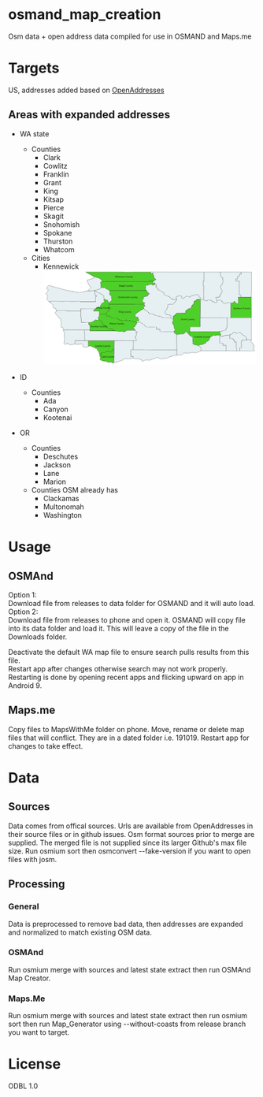 # osmand_map_creation
Osm data + open address data compiled for use in OSMAND and Maps.me
# Targets
US, addresses added based on [OpenAddresses](https://openaddresses.io/)
## Areas with expanded addresses
- WA state
  - Counties
    - Clark
    - Cowlitz
    - Franklin
    - Grant
    - King
    - Kitsap
    - Pierce
    - Skagit
    - Snohomish
    - Spokane
    - Thurston
    - Whatcom
  - Cities
    - Kennewick
![wa coverage](docs/wa_coverage.png)
- ID
  - Counties
    - Ada
    - Canyon
    - Kootenai

- OR
  - Counties
    - Deschutes
    - Jackson
    - Lane
    - Marion
  - Counties OSM already has
    - Clackamas
    - Multonomah
    - Washington

# Usage
## OSMAnd
Option 1:  
Download file from releases to data folder for OSMAND and it will auto load.  
Option 2:  
Download file from releases to phone and open it. OSMAND will copy file into its data folder and load it.
This will leave a copy of the file in the Downloads folder.

Deactivate the default WA map file to ensure search pulls results from this file.  
Restart app after changes otherwise search may not work properly. Restarting is done 
by opening recent apps and flicking upward on app in Android 9.

## Maps.me
Copy files to MapsWithMe folder on phone. Move, rename or delete map files that will conflict. They are in a dated folder i.e. 191019. Restart app for changes to take effect.

# Data
## Sources
Data comes from offical sources. Urls are available from OpenAddresses in their source files or in github issues.
Osm format sources prior to merge are supplied. The merged file is not supplied since its larger Github's max file size. Run osmium sort then osmconvert --fake-version if you want to open files with josm. 
## Processing
### General
Data is preprocessed to remove bad data, then addresses are expanded and normalized to match existing OSM data.
### OSMAnd
Run osmium merge with sources and latest state extract then run OSMAnd Map Creator.
### Maps.Me
Run osmium merge with sources and latest state extract then run osmium sort then run Map_Generator using --without-coasts from release branch you want to target.
# License
ODBL 1.0
